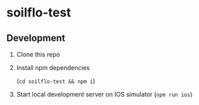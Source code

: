 # soilflo-test

## Development

1. Clone this repo

2. Install npm dependencies

   (`cd soilflo-test && npm i`)

3. Start local development server on IOS simulator
   (`npm run ios`)
